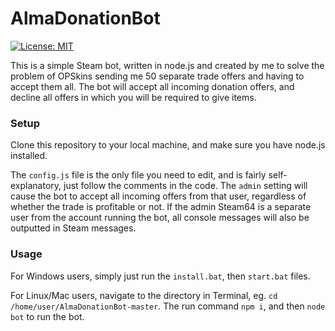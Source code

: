 # AlmaDonationBot
[![License: MIT](https://img.shields.io/badge/License-MIT-yellow.svg)](https://github.com/almatrass/AlmaDonationBot/blob/master/LICENSE)

This is a simple Steam bot, written in node.js and created by me to solve the problem of OPSkins sending me 50 separate trade offers and having to accept them all. The bot will accept all incoming donation offers, and decline all offers in which you will be required to give items. 

### Setup

Clone this repository to your local machine, and make sure you have node.js installed.

The `config.js` file is the only file you need to edit, and is fairly self-explanatory, just follow the comments in the code. The `admin` setting will cause the bot to accept all incoming offers from that user, regardless of whether the trade is profitable or not. If the admin Steam64 is a separate user from the account running the bot, all console messages will also be outputted in Steam messages. 

### Usage

For Windows users, simply just run the `install.bat`, then `start.bat` files. 

For Linux/Mac users, navigate to the directory in Terminal, eg. `cd /home/user/AlmaDonationBot-master`. The run command `npm i`, and then `node bot` to run the bot. 